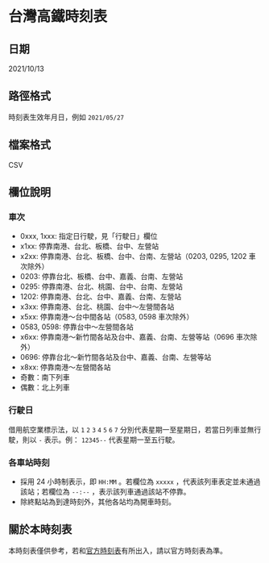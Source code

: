 # 台灣高鐵時刻表

## 日期

2021/10/13

## 路徑格式

時刻表生效年月日，例如 `2021/05/27`

## 檔案格式

CSV

## 欄位說明

### 車次

* 0xxx, 1xxx: 指定日行駛，見「行駛日」欄位
* x1xx: 停靠南港、台北、板橋、台中、左營站
* x2xx: 停靠南港、台北、板橋、台中、台南、左營站（0203, 0295, 1202 車次除外）
* 0203: 停靠台北、板橋、台中、嘉義、台南、左營站
* 0295: 停靠南港、台北、桃園、台中、台南、左營站
* 1202: 停靠南港、台北、台中、嘉義、台南、左營站
* x3xx: 停靠南港、台北、桃園、台中～左營間各站
* x5xx: 停靠南港～台中間各站（0583, 0598 車次除外）
* 0583, 0598: 停靠台中～左營間各站
* x6xx: 停靠南港～新竹間各站及台中、嘉義、台南、左營等站（0696 車次除外）
* 0696: 停靠台北～新竹間各站及台中、嘉義、台南、左營等站
* x8xx: 停靠南港～左營間各站
* 奇數：南下列車
* 偶數：北上列車

### 行駛日

借用航空業標示法，以 `1` `2` `3` `4` `5` `6` `7` 分別代表星期一至星期日，若當日列車並無行駛，則以 `-` 表示。例： `12345--` 代表星期一至五行駛。

### 各車站時刻

* 採用 24 小時制表示，即 `HH:MM` 。若欄位為 `xxxxx` ，代表該列車表定並未通過該站；若欄位為 `--:--` ，表示該列車通過該站不停靠。
* 除終點站為到達時刻外，其他各站均為開車時刻。

## 關於本時刻表

本時刻表僅供參考，若和[官方時刻表](https://www.thsrc.com.tw/ArticleContent/a3b630bb-1066-4352-a1ef-58c7b4e8ef7c)有所出入，請以官方時刻表為準。
